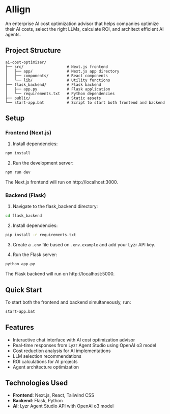 # AIlign

An enterprise AI cost optimization advisor that helps companies optimize their AI costs, select the right LLMs, calculate ROI, and architect efficient AI agents.

## Project Structure

```
ai-cost-optimizer/
├── src/                   # Next.js frontend
│   ├── app/               # Next.js app directory
│   ├── components/        # React components
│   └── lib/               # Utility functions
├── flask_backend/         # Flask backend
│   ├── app.py             # Flask application
│   └── requirements.txt   # Python dependencies
├── public/                # Static assets
└── start-app.bat          # Script to start both frontend and backend
```

## Setup

### Frontend (Next.js)

1. Install dependencies:
```bash
npm install
```

2. Run the development server:
```bash
npm run dev
```

The Next.js frontend will run on http://localhost:3000.

### Backend (Flask)

1. Navigate to the flask_backend directory:
```bash
cd flask_backend
```

2. Install dependencies:
```bash
pip install -r requirements.txt
```

3. Create a `.env` file based on `.env.example` and add your Lyzr API key.

4. Run the Flask server:
```bash
python app.py
```

The Flask backend will run on http://localhost:5000.

## Quick Start

To start both the frontend and backend simultaneously, run:
```bash
start-app.bat
```

## Features

- Interactive chat interface with AI cost optimization advisor
- Real-time responses from Lyzr Agent Studio using OpenAI o3 model
- Cost reduction analysis for AI implementations
- LLM selection recommendations
- ROI calculations for AI projects
- Agent architecture optimization

## Technologies Used

- **Frontend**: Next.js, React, Tailwind CSS
- **Backend**: Flask, Python
- **AI**: Lyzr Agent Studio API with OpenAI o3 model
